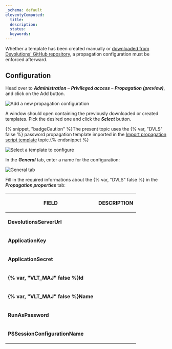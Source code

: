 ```yaml
---
_schema: default
eleventyComputed:
  title:
  description:
  status:
  keywords:
---
```

Whether a template has been created manually or [downloaded from Devolutions' GitHub repository](https://github.com/Devolutions/PAM-Providers/tree/master/Propagation-Scripts), a propagation configuration must be enforced afterward.

## Configuration

Head over to ***Administration*** – ***Privileged access*** – ***Propagation (preview)***, and click on the Add button.

![Add a new propagation configuration](https://cdnweb.devolutions.net/docs/DVLS4046_2024_2.png "Add a new propagation configuration")

A window should open containing the previously downloaded or created templates. Pick the desired one and click the ***Select*** button.

{% snippet, "badgeCaution" %}The present topic uses the {% var, "DVLS" false %} password propagation template imported in the [Import propagation script template](/pam/server/propagation-script/import-propagation-script/) topic.{% endsnippet %}

![Select a template to configure](https://cdnweb.devolutions.net/docs/DVLS4047_2024_2.png "Select a template to configure")

In the ***General*** tab, enter a name for the configuration:

![General tab](https://cdnweb.devolutions.net/docs/DVLS4052_2024_2.png "General tab")

Fill in the required informations about the {% var, "DVLS" false %} in the ***Propagation properties*** tab:

<table><thead><tr><th><p>FIELD</p></th><th><p>DESCRIPTION</p></th></tr></thead><tbody><tr><td><p><strong>DevolutionsServerUrl</strong></p></td><td><p></p></td></tr><tr><td><p><strong>ApplicationKey</strong></p></td><td><p></p></td></tr><tr><td><p><strong>ApplicationSecret</strong></p></td><td><p></p></td></tr><tr><td><p><strong>{% var, "VLT_MAJ" false %}Id</strong></p></td><td><p></p></td></tr><tr><td><p><strong>{% var, "VLT_MAJ" false %}Name</strong></p></td><td><p></p></td></tr><tr><td><p><strong>RunAsPassword</strong></p></td><td><p></p></td></tr><tr><td><p><strong>PSSessionConfigurationName</strong></p></td><td><p></p></td></tr></tbody></table>

&nbsp;